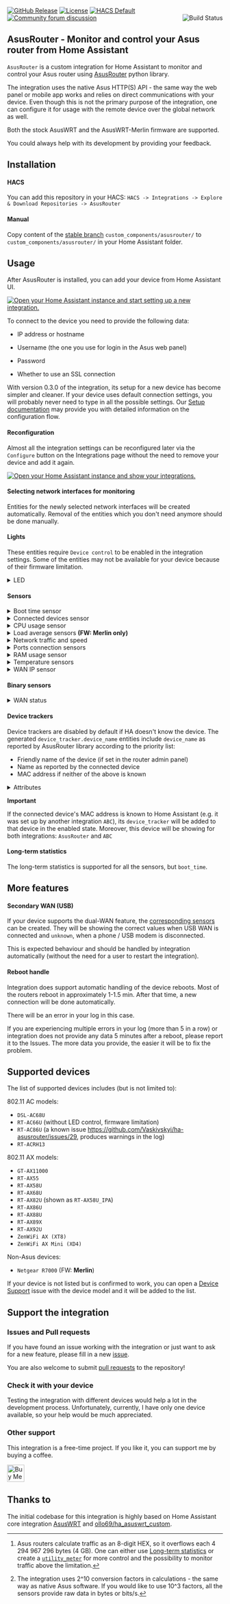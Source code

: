 [![GitHub Release](https://img.shields.io/github/release/Vaskivskyi/ha-asusrouter.svg?style=for-the-badge&color=blue)](https://github.com/Vaskivskyi/ha-asusrouter/releases) [![License](https://img.shields.io/github/license/Vaskivskyi/ha-asusrouter.svg?style=for-the-badge&color=yellow)](LICENSE) [![HACS Default](https://img.shields.io/badge/HACS-default-blue.svg?style=for-the-badge)](https://hacs.xyz) [![Community forum discussion](https://img.shields.io/badge/COMMUNITY-FORUM-success?style=for-the-badge&color=yellow)](https://community.home-assistant.io/t/custom-component-asusrouter-integration/416111)<a href="https://github.com/Vaskivskyi/ha-asusrouter/actions/workflows/build.yaml"><img src="https://img.shields.io/github/workflow/status/Vaskivskyi/ha-asusrouter/Build?style=for-the-badge" alt="Build Status" align="right" /></a>

## AsusRouter - Monitor and control your Asus router from Home Assistant

`AsusRouter` is a custom integration for Home Assistant to monitor and control your Asus router using [AsusRouter](https://github.com/Vaskivskyi/asusrouter) python library.

The integration uses the native Asus HTTP(S) API - the same way the web panel or mobile app works and relies on direct communications with your device. Even though this is not the primary purpose of the integration, one can configure it for usage with the remote device over the global network as well.

Both the stock AsusWRT and the AsusWRT-Merlin firmware are supported.

You could always help with its development by providing your feedback.

## Installation

#### HACS

You can add this repository in your HACS:
`HACS -> Integrations -> Explore & Download Repositories -> AsusRouter`

#### Manual

Copy content of the [stable branch](https://github.com/Vaskivskyi/ha-asusrouter/tree/stable) `custom_components/asusrouter/` to `custom_components/asusrouter/` in your Home Assistant folder.

## Usage

After AsusRouter is installed, you can add your device from Home Assistant UI.

[![Open your Home Assistant instance and start setting up a new integration.](https://my.home-assistant.io/badges/config_flow_start.svg)](https://my.home-assistant.io/redirect/config_flow_start/?domain=asusrouter)

To connect to the device you need to provide the following data:
- IP address or hostname

- Username (the one you use for login in the Asus web panel)
- Password
- Whether to use an SSL connection

With version 0.3.0 of the integration, its setup for a new device has become simpler and cleaner. If your device uses default connection settings, you will probably never need to type in all the possible settings. Our [Setup documentation](https://github.com/Vaskivskyi/ha-asusrouter/blob/main/docs/setup.md) may provide you with detailed information on the configuration flow.

#### Reconfiguration

Almost all the integration settings can be reconfigured later via the `Configure` button on the Integrations page without the need to remove your device and add it again.

[![Open your Home Assistant instance and show your integrations.](https://my.home-assistant.io/badges/integrations.svg)](https://my.home-assistant.io/redirect/integrations/)

#### Selecting network interfaces for monitoring

Entities for the newly selected network interfaces will be created automatically. Removal of the entities which you don't need anymore should be done manually.

#### Lights

These entities require `Device control` to be enabled in the integration settings. Some of the entities may not be available for your device because of their firmware limitation.

<details>
<summary>LED</summary>

*(enabled by default)*
  - name: `led`
  - description: Light entity allows user to control LED state of the device
  - not available for: `RT-AC66U`
</details>

#### Sensors

<details>
<summary>Boot time sensor</summary>

*(disabled by default)*
  - name: `boot_time`
  - units: ` `
  - description: Sensor represents the last time the device was rebooted.
</details>

<details>
<summary>Connected devices sensor</summary>

*(enabled by default)*
  - name: `connected_devices`
  - units: ` `
  - description: Sensor shows the total number of devices connected.
</details>

<details>
<summary>CPU usage sensor</summary>

*(disabled by default)*
  - name: `cpu`
  - units: `%`
  - attributes:
    - `core_X` - usage by corer `x`
  - description: Sensor shows average CPU usage.
</details>

<details>
<summary>Load average sensors <b>(FW: Merlin only)</b></summary>

*(disabled by default)*
  - names: `load_average_{}_min` for `1`, `5` and `15` minutes
  - description: Sensors represent average load in the usual Linux way. Sensors rely on the `sysinfo`, available only with the Merlin firmware.

</details>

<details>
<summary>Network traffic and speed</summary>

*(enabled by default)*

- **Traffic**:
  - names: `{}_download` / `{}_upload` [^traffic]
  - units: `GB` [^units]
  - attributes:
    - `bytes` - raw data from device
- **Speed**:
  - names: `{}_download_speed` / `{}_upload_speed`
  - units: `Mb/s`
  - attributes:
    - `bits/s` - raw data from device

Possible network interfaces (can be changed via the `Configure` button for the configuration):
- `WAN` - traffic to your ISP (*Some of the devices do not report WAN data, refer to the [issue](https://github.com/Vaskivskyi/ha-asusrouter/issues/30). If your device also doesn't show such sensors, please add your information to this issue*)
- `USB` - traffic to the USB modem / mobile phone connected via USB
- `LAN` - local wired traffic
- `WLANx` - wireless traffic: `0` - 2.4 GHz WiFi, `1` and `2` - 5 GHz WiFi
- and more
</details>

<details>
<summary>Ports connection sensors</summary>

*(disabled by default)*

  - names: `lan_speed` / `wan_speed`
  - units: `Mb/s`
  - attributes:
    - `lan_X` / `wan_X` - represents speed of each port `x` in `Mb/s`
  - description: Sensor value represents the total speed on all the connected LAN / WAN ports. E.g. if 2 ports arer connected in `1 Gb/s` mode and 1 - in `100 Mb/s` mode, this value will be `2100 Mb/s`.
</details>

<details>
<summary>RAM usage sensor</summary>

*(disabled by default)*
  - name: `ram`
  - units: `%`
  - attributes (all in `KB`, as device reports):
    - `free`
    - `total`
    - `used`
  - description: Sensor represents RAM usage of the device. In most cases, it slowly increases with time. On reboot, RAM usage drops. 
</details>

<details>
<summary>Temperature sensors</summary>

*(disabled by default)*

**Availability of sensors depends on your device and firmware**

  - names: `temperature_{}` for `cpu` (CPU), `2_4_ghz` (2.4 GHz module), `5_ghz` (5 GHz module)
  - units: `°C` (native)
  - description: Sensors represent temperature value of the corresponding module. Entities are created only for the sensors available for your device and firmware.
</details>

<details>
<summary>WAN IP sensor</summary>

*(disabled by default)*

  - name: `wan_ip`
  - attributes:
    - `dns`
    - `gateway`
    - `ip_type` - type of the IP (may be `static`, `dhcp` and more)
    - `mask`
    - `private_subnet`
  - description: Sensor value represents the current external IP address of the device
</details>

[^traffic]: Asus routers calculate traffic as an 8-digit HEX, so it overflows each 4 294 967 296 bytes (4 GB). One can either use [Long-term statistics](#long-term-statistics) or create a [`utility_meter`](https://www.home-assistant.io/integrations/utility_meter/) for more control and the possibility to monitor traffic above the limitation.
[^units]: The integration uses 2^10 conversion factors in calculations - the same way as native Asus software. If you would like to use 10^3 factors, all the sensors provide raw data in bytes or bits/s.

#### Binary sensors

<details>
<summary>WAN status</summary>

*(disabled by default)*

  - name: `wan`
  - attributes:
    - `dns`
    - `gateway`
    - `ip`
    - `ip_type` - type of the IP (may be `static`, `dhcp` and more)
    - `mask`
    - `private_subnet`
  - description: Sensor value represents the internet connection of the device
</details>

#### Device trackers

Device trackers are disabled by default if HA doesn't know the device. The generated `device_tracker.device_name` entities include `device_name` as reported by AsusRouter library according to the priority list:
- Friendly name of the device (if set in the router admin panel)
- Name as reported by the connected device
- MAC address if neither of the above is known

<details>
<summary>Attributes</summary>

- `connection_time` - time of connection to the router (only wireless devices)
- `connection_type` - type of connection (`Wired`, `2.4 GHz`, `5 GHz`). Implementation of `6 GHz` requires a test device.
- `host_name` - name of the connected device as stated before
- `internet` - internet connection of the device (`connected`, `disconnected` or `blocked` - if internet access is restricted by router)
- `ip`
- `ip_type` - (`Manual`, `DHCP` and other)
- `last_activity` - last time device was seen online in HA
- `mac`
- `rssi` - (only wireless devices)
- `rx_speed` - (only wireless devices)
- `tx_speed` - (only wireless devices)
</details>

**Important**

If the connected device's MAC address is known to Home Assistant (e.g. it was set up by another integration `ABC`), its `device_tracker` will be added to that device in the enabled state. Moreover, this device will be showing for both integrations: `AsusRouter` and `ABC`

#### Long-term statistics

The long-term statistics is supported for all the sensors, but `boot_time`.

## More features

#### Secondary WAN (USB)

If your device supports the dual-WAN feature, the [corresponding sensors](#sensors) can be created. They will be showing the correct values when USB WAN is connected and `unknown`, when a phone / USB modem is disconnected.

This is expected behaviour and should be handled by integration automatically (without the need for a user to restart the integration).

#### Reboot handle

Integration does support automatic handling of the device reboots. Most of the routers reboot in approximately 1-1.5 min. After that time, a new connection will be done automatically.

There will be an error in your log in this case.

If you are experiencing multiple errors in your log (more than 5 in a row) or integration does not provide any data 5 minutes after a reboot, please report it to the Issues. The more data you provide, the easier it will be to fix the problem.

## Supported devices

The list of supported devices includes (but is not limited to):

802.11 AC models:
- `DSL-AC68U`
- `RT-AC66U` (without LED control, firmware limitation)
- `RT-AC86U` (a known issue https://github.com/Vaskivskyi/ha-asusrouter/issues/29, produces warnings in the log)
- `RT-ACRH13`

802.11 AX models:
- `GT-AX11000`
- `RT-AX55`
- `RT-AX58U`
- `RT-AX68U`
- `RT-AX82U` (shown as `RT-AX58U_IPA`)
- `RT-AX86U`
- `RT-AX88U`
- `RT-AX89X`
- `RT-AX92U`
- `ZenWiFi AX (XT8)`
- `ZenWiFi AX Mini (XD4)`

Non-Asus devices:
- `Netgear R7000` (FW: **Merlin**)

If your device is not listed but is confirmed to work, you can open a [Device Support](https://github.com/Vaskivskyi/ha-asusrouter/issues/new/choose) issue with the device model and it will be added to the list.

## Support the integration

### Issues and Pull requests

If you have found an issue working with the integration or just want to ask for a new feature, please fill in a new [issue](https://github.com/Vaskivskyi/ha-asusrouter/issues/new/choose).

You are also welcome to submit [pull requests](https://github.com/Vaskivskyi/ha-asusrouter/pulls) to the repository!

### Check it with your device

Testing the integration with different devices would help a lot in the development process. Unfortunately, currently, I have only one device available, so your help would be much appreciated.

### Other support

This integration is a free-time project. If you like it, you can support me by buying a coffee.

<a href="https://www.buymeacoffee.com/vaskivskyi" target="_blank"><img src="https://cdn.buymeacoffee.com/buttons/v2/default-blue.png" alt="Buy Me A Coffee" style="height: 40px !important;"></a>

## Thanks to

The initial codebase for this integration is highly based on Home Assistant core integration [AsusWRT](https://www.home-assistant.io/integrations/asuswrt/) and [ollo69/ha_asuswrt_custom](https://github.com/ollo69/ha_asuswrt_custom).
